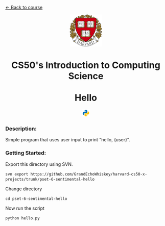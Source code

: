 [<- Back to course](../README.md)

<p align="center"><a href="https://cs50.harvard.edu/x/2022">
  <img src="https://github.com/GrandEchoWhiskey/grandechowhiskey/blob/main/icons/course/harvard100.png" /><br>
</a></p>
<h1 align="center">CS50's Introduction to Computing Science<br><br>Hello</h1>

<p align="center"><a href="#">
  <img src="https://github.com/GrandEchoWhiskey/grandechowhiskey/blob/main/icons/programming/python.png" />
</a></p>

### Description:
Simple program that uses user input to print "hello, {user}".

### Getting Started:
Export this directory using SVN.
```
svn export https://github.com/GrandEchoWhiskey/harvard-cs50-x-projects/trunk/pset-6-sentimental-hello
```
Change directory
```
cd pset-6-sentimental-hello
```
Now run the script
```
python hello.py
```
